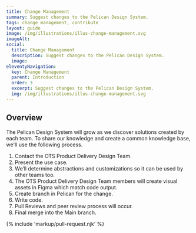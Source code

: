 ```yaml
---
title: Change Management
summary: Suggest changes to the Pelican Design System.
tags: change management, contribute
layout: guide
image: /img/illustrations/illus-change-management.svg
imageAlt: 
social:
  title: Change Management
  description: Suggest changes to the Pelican Design System.
  image:
eleventyNavigation:
  key: Change Management
  parent: Introduction
  order: 3
  excerpt: Suggest changes to the Pelican Design System.
  img: /img/illustrations/illus-change-management.svg
---
```


## Overview

The Pelican Design System will grow as we discover solutions created by each team. To share our knowledge and create a common knowledge base, we'll use the following process.

1. Contact the OTS Product Delivery Design Team.
1. Present the use case.
1. We’ll determine abstractions and customizations so it can be used by other teams too.
1. The OTS Product Delivery Design Team members will create visual assets in Figma which match code output.
1. Create branch in Pelican for the change.
1. Write code.
1. Pull Reviews and peer review process will occur.
1. Final merge into the Main branch.

{% include 'markup/pull-request.njk' %}
